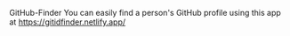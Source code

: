  GitHub-Finder
You can easily find a person's GitHub profile using this app at
https://gitidfinder.netlify.app/
